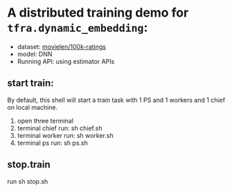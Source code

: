 # A distributed training demo for `tfra.dynamic_embedding`:

- dataset: [movielen/100k-ratings](https://www.tensorflow.org/datasets/catalog/movielens#movielens100k-ratings)
- model: DNN
- Running API: using estimator APIs

## start train:
By default, this shell will start a train task with 1 PS and 1 workers and 1 chief on local machine.
1. open three terminal
2. terminal chief run: sh chief.sh
3. terminal worker run: sh worker.sh
4. terminal ps run: sh ps.sh

## stop.train
run sh stop.sh